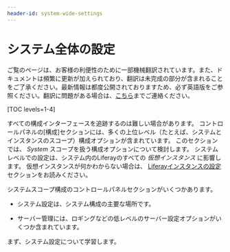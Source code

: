 ```yaml
---
header-id: system-wide-settings
---
```


# システム全体の設定

<p class="alert alert-info"><span class="wysiwyg-color-blue120">ご覧のページは、お客様の利便性のために一部機械翻訳されています。また、ドキュメントは頻繁に更新が加えられており、翻訳は未完成の部分が含まれることをご了承ください。最新情報は都度公開されておりますため、必ず英語版をご参照ください。翻訳に問題がある場合は、<a href="mailto:support-content-jp@liferay.com">こちら</a>までご連絡ください。</span></p>

[TOC levels=1-4]

すべての構成インターフェースを追跡するのは難しい場合があります。 コントロールパネルの[構成]セクションには、多くの上位レベル（たとえば、システムとインスタンスのスコープ）構成オプションが含まれています。 このセクションでは、 *System* スコープを扱う構成オプションについて検討します。 システムレベルでの設定は、システム内のLiferayのすべての *仮想インスタンス* に影響します。 仮想インスタンスが何かわからない場合は、 [Liferayインスタンスの設定](/docs/7-1/user/-/knowledge_base/u/setting-up-a-virtual-instance)セクションをお読みください。

システムスコープ構成のコントロールパネルセクションがいくつかあります。

  - システム設定は、システム構成の主要な場所です。

  - サーバー管理には、ロギングなどの低レベルのサーバー設定オプションがいくつか含まれています。

まず、システム設定について学習します。
